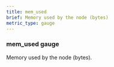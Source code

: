 ```yaml
---
title: mem_used
brief: Memory used by the node (bytes)
metric_type: gauge
---
```

### mem_used gauge

Memory used by the node (bytes).